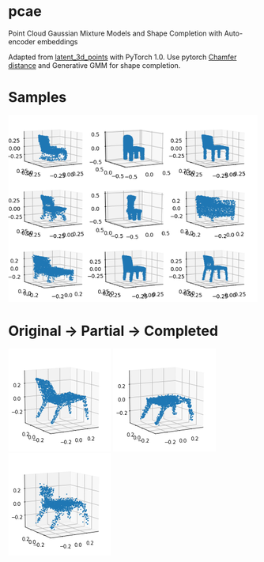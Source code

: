 # pcae
Point Cloud Gaussian Mixture Models and Shape Completion with Auto-encoder embeddings

Adapted from [latent_3d_points](https://github.com/optas/latent_3d_points) with PyTorch 1.0. Use pytorch [Chamfer distance](https://gist.github.com/WangZixuan/4c4cdf49ce9989175e94524afc946726) and Generative GMM for shape completion. 

# Samples
![](./images/samples.png)

# Original -> Partial -> Completed
![](./images/origin.png) 
![](./images/shape_cut.png) 
![](./images/shape_complete.png)
